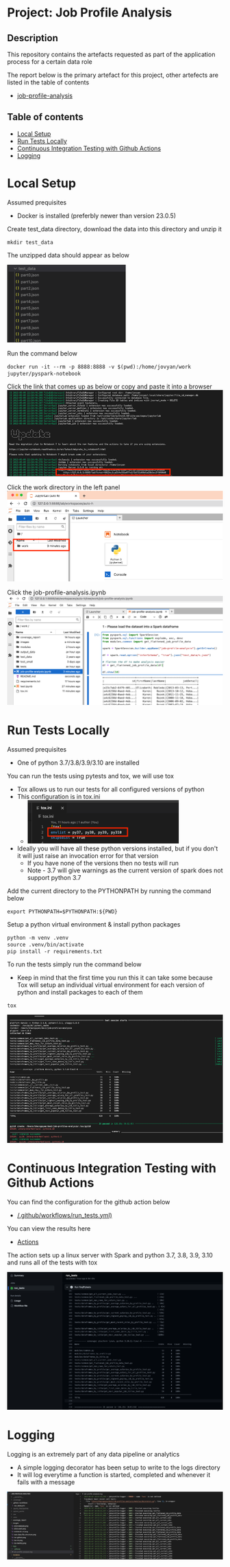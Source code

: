 Project: Job Profile Analysis
=========

## Description
This repository contains the artefacts requested as part of the application process for a certain data role

The report below is the primary artefact for this project, other artefects are listed in the table of contents
- [job-profile-analysis](/job-profile-analysis.ipynb)

## Table of contents
<!--ts-->
   * [Local Setup](#local-setup)
   * [Run Tests Locally](#run-tests-locally)
   * [Continuous Integration Testing with Github Actions](#continuous-integration-testing-with-github-actions)
   * [Logging](#logging)

Local Setup
============

Assumed prequisites
- Docker is installed (preferbly newer than version 23.0.5)

Create test_data directory, download the data into this directory and unzip it
```
mkdir test_data
```

The unzipped data should appear as below

![alt text](/images/test-data-file-structure.png)


Run the command below
```
docker run -it --rm -p 8888:8888 -v $(pwd):/home/jovyan/work jupyter/pyspark-notebook
```

Click the link that comes up as below or copy and paste it into a browser
![alt text](/images/notebook-url.png)

Click the work directory in the left panel
![alt text](/images/click-work.png)

Click the job-profile-analysis.ipynb
![alt text](/images/click-analysis.png)


Run Tests Locally
============

Assumed prequisites
- One of python 3.7/3.8/3.9/3.10 are installed

You can run the tests using pytests and tox, we will use tox
- Tox allows us to run our tests for all configured versions of python
- This configuration is in tox.ini
  - ![alt text](/images/tox-ini.png)
- Ideally you will have all these python versions installed, but if you don't it will just raise an invocation error for that version
  - If you have none of the versions then no tests will run
  - Note - 3.7 will give warnings as the current version of spark does not support python 3.7

Add the current directory to the PYTHONPATH by running the command below
```
export PYTHONPATH=$PYTHONPATH:${PWD}
```

Setup a python virtual environment & install python packages
```
python -m venv .venv
source .venv/bin/activate
pip install -r requirements.txt
```

To run the tests simply run the command below
- Keep in mind that the first time you run this it can take some because Tox will setup an individual virtual environment for each version of python and install packages to each of them
```
tox
```
![alt text](/images/tox-testing.png)


Continuous Integration Testing with Github Actions
============

You can find the configuration for the github action below
- [/.github/workflows/run_tests.yml)](/.github/workflows/run_tests.yml)

You can view the results here
- [Actions](https://github.com/hugh-nguyen/job-profiles-analysis/actions)

The action sets up a linux server with Spark and python 3.7, 3.8, 3.9, 3.10 and runs all of the tests with tox

![alt text](/images/tox-github.png)


Logging
============

Logging is an extremely part of any data pipeline or analytics
- A simple logging decorator has been setup to write to the logs directory
- It will log everytime a function is started, completed and whenever it fails with a message

![alt text](/images/logging.png)
